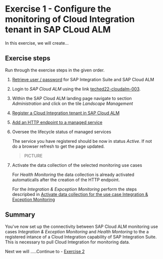 # Exercise 1 - Configure the monitoring of Cloud Integration tenant in SAP CLoud ALM

In this exercise, we will create...


## Exercise steps

Run through the exercise steps in the given order.

1. [Retrieve user / password](../ex0/ex02/) for SAP Integration Suite and SAP Cloud ALM
 
2. Login to *SAP Cloud ALM* using the link [teched22-cloudalm-003](https://teched22-cloudalm-003.authentication.eu10.hana.ondemand.com/).

3. Within the SAP Cloud ALM landing page navigate to section *Administration* and click on the tile *Landscape Management*

4. [Register a Cloud Integration tenant in SAP Cloud ALM](./ex11/)

5. [Add an HTTP endpoint to a managed service](./ex12/)
    
6.  Oversee the lifecycle status of managed services

    The service you have registered should be now in status *Active*. If not do a browser refresh to get the page updated.

    > PICTURE
    
7. Activate the data collection of the selected monitoring use cases

   For *Health Monitoring* the data collection is already activated automaticalls after the creation of the HTTP endpoint.
   
   For the *Integration & Expception Monitoring* perform the steps descripbed in [Activate data collection for the use case Integration & Exception Monitoring](./ex13/)

## Summary

You've now set up the connectivity between SAP Cloud ALM monitoring use cases *Integration & Exception Monitoring* and *Health Montoring* to the a registered intance of a Cloud Integration capability of SAP Integration Suite. This is necessary to pull Cloud Integration for monitoring data.

Next we will .....Continue to - [Exercise 2](../ex2/README.md)

<!--
Provide the exercise content here directly in README.md using [markdown](https://guides.github.com/features/mastering-markdown/) and linking to the specific exercise pages, below is an example.

- [Getting Started](exercises/ex0/)
- [Exercise 1 - First Exercise Description](exercises/ex1/)
    - [Exercise 1.1 - Exercise 1 Sub Exercise 1 Description](exercises/ex1#exercise-11-sub-exercise-1-description)
-->
